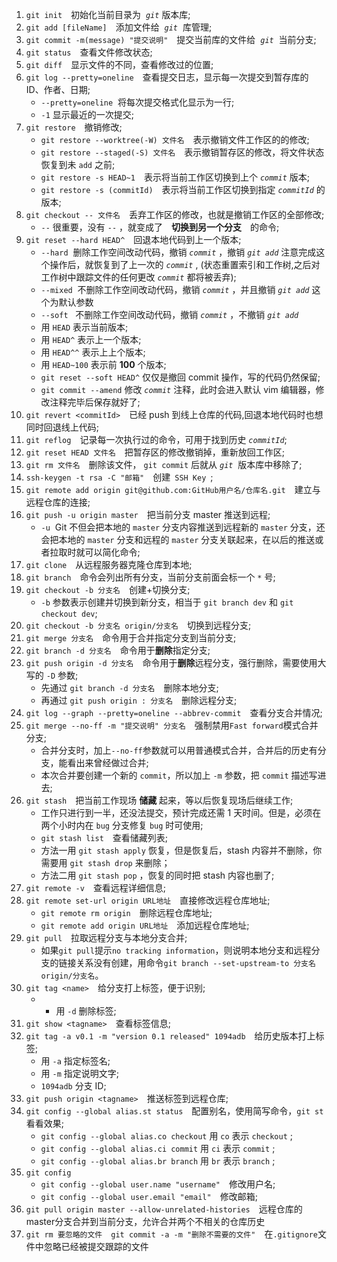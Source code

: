 1. `git init`&emsp;初始化当前目录为 &nbsp;_`git`_&nbsp;版本库;
2. `git add [fileName]`&emsp;添加文件给 &nbsp;_`git`_ &nbsp;库管理;
3. `git commit -m(message) "提交说明"`&emsp;提交当前库的文件给 &nbsp;_`git`_ &nbsp;当前分支;
4. `git status`&emsp;查看文件修改状态;
5. `git diff`&emsp;显示文件的不同，查看修改过的位置;
6. `git log --pretty=oneline`&emsp;查看提交日志，显示每一次提交到暂存库的 ID、作者、日期;
   - `--pretty=oneline` &nbsp;将每次提交格式化显示为一行;
   - `-1`&nbsp;显示最近的一次提交;
7. `git restore`&emsp;撤销修改;
   - `git restore --worktree(-W) 文件名`&emsp;表示撤销文件工作区的的修改;
   - `git restore --staged(-S) 文件名`&emsp;表示撤销暂存区的修改，将文件状态恢复到未 `add` 之前;
   - `git restore -s HEAD~1`&emsp;表示将当前工作区切换到上个 _`commit`_ 版本;
   - `git restore -s (commitId)`&emsp;表示将当前工作区切换到指定 _`commitId`_ 的版本;
8. `git checkout -- 文件名`&emsp;丢弃工作区的修改，也就是撤销工作区的全部修改;
   - `--`&nbsp;很重要，没有&nbsp;`--`&nbsp;，就变成了&emsp;**切换到另一个分支**&emsp;的命令;
9. `git reset --hard HEAD^`&emsp;回退本地代码到上一个版本;
   - `--hard` &nbsp;删除工作空间改动代码，撤销 _`commit`_ ，撤销 _`git add`_ 注意完成这个操作后，就恢复到了上一次的 _`commit`_ , (状态重置索引和工作树,之后对工作树中跟踪文件的任何更改&nbsp;_`commit`_&nbsp;都将被丢弃);
   - `--mixed` &nbsp;不删除工作空间改动代码，撤销 _`commit`_ ，并且撤销 _`git add`_ 这个为默认参数
   - `--soft` &nbsp; 不删除工作空间改动代码，撤销 _`commit`_ ，不撤销 _`git add`_
   - 用&nbsp;`HEAD`&nbsp;表示当前版本;
   - 用&nbsp;`HEAD^`&nbsp;表示上一个版本;
   - 用&nbsp;`HEAD^^`&nbsp;表示上上个版本;
   - 用&nbsp;`HEAD~100`&nbsp;表示前&nbsp;**100**&nbsp;个版本;
   - `git reset --soft HEAD^`&nbsp;仅仅是撤回 commit 操作，写的代码仍然保留;
   - `git commit --amend` 修改 _`commit`_ 注释，此时会进入默认 vim 编辑器，修改注释完毕后保存就好了;
10. `git revert <commitId>`&emsp;已经 push 到线上仓库的代码,回退本地代码时也想同时回退线上代码;
11. `git reflog`&emsp;记录每一次执行过的命令，可用于找到历史&nbsp;_`commitId`_;
12. `git reset HEAD 文件名`&emsp;把暂存区的修改撤销掉，重新放回工作区;
13. `git rm 文件名`&emsp;删除该文件，&nbsp;`git commit`&nbsp;后就从&nbsp;_`git`_ &nbsp;版本库中移除了;
14. `ssh-keygen -t rsa -C "邮箱"`&emsp;创建&ensp;`SSH Key`&ensp;;
15. `git remote add origin git@github.com:GitHub用户名/仓库名.git`&emsp;建立与远程仓库的连接;
16. `git push -u origin master`&emsp;把当前分支 master 推送到远程;
    - `-u` &nbsp;Git 不但会把本地的&nbsp;`master`&nbsp;分支内容推送到远程新的&nbsp;`master`&nbsp;分支，还会把本地的&nbsp;`master`&nbsp;分支和远程的&nbsp;`master`&nbsp;分支关联起来，在以后的推送或者拉取时就可以简化命令;
17. `git clone`&emsp;从远程服务器克隆仓库到本地;
18. `git branch`&emsp;命令会列出所有分支，当前分支前面会标一个&nbsp;`*`&nbsp;号;
19. `git checkout -b 分支名`&emsp;创建+切换分支;
    - `-b`&nbsp;参数表示创建并切换到新分支，相当于&nbsp;`git branch dev`&nbsp;和&nbsp;`git checkout dev`;
20. `git checkout -b 分支名 origin/分支名`&emsp;切换到远程分支;
21. `git merge 分支名`&emsp;命令用于合并指定分支到当前分支;
22. `git branch -d 分支名`&emsp;命令用于**删除**指定分支;
23. `git push origin -d 分支名`&emsp;命令用于**删除**远程分支，强行删除，需要使用大写的&nbsp;`-D`&nbsp;参数;
    - 先通过&nbsp;`git branch -d 分支名`&emsp;删除本地分支;
    - 再通过&nbsp;`git push origin : 分支名`&emsp;删除远程分支;
24. `git log --graph --pretty=oneline --abbrev-commit`&emsp;查看分支合并情况;
25. `git merge --no-ff -m "提交说明" 分支名`&emsp;强制禁用`Fast forward`模式合并分支;
    - 合并分支时，加上`--no-ff`参数就可以用普通模式合并，合并后的历史有分支，能看出来曾经做过合并;
    - 本次合并要创建一个新的&nbsp;`commit`，所以加上&nbsp;`-m`&nbsp;参数，把&nbsp;`commit`&nbsp;描述写进去;
26. `git stash`&emsp;把当前工作现场&nbsp;**储藏**&nbsp;起来，等以后恢复现场后继续工作;
    - 工作只进行到一半，还没法提交，预计完成还需 1 天时间。但是，必须在两个小时内在&nbsp;`bug`&nbsp;分支修复&nbsp;`bug`&nbsp;时可使用;
    - `git stash list`&emsp;查看储藏列表;
    - 方法一用&nbsp;`git stash apply`&nbsp;恢复，但是恢复后，stash 内容并不删除，你需要用&nbsp;`git stash drop`&nbsp;来删除；
    - 方法二用&nbsp;`git stash pop`&nbsp;，恢复的同时把 stash 内容也删了;
27. `git remote -v`&emsp;查看远程详细信息;
28. `git remote set-url origin URL地址`&emsp;直接修改远程仓库地址;
    - `git remote rm origin`&emsp;删除远程仓库地址;
    - `git remote add origin URL地址`&emsp;添加远程仓库地址;
29. `git pull`&emsp;拉取远程分支与本地分支合并;
    - 如果`git pull`提示`no tracking information`，则说明本地分支和远程分支的链接关系没有创建，用命令`git branch --set-upstream-to 分支名 origin/分支名`。
30. `git tag <name>`&emsp;给分支打上标签，便于识别;
    - - 用&nbsp;`-d`&nbsp;删除标签;
31. `git show <tagname>`&emsp;查看标签信息;
32. `git tag -a v0.1 -m "version 0.1 released" 1094adb`&emsp;给历史版本打上标签;
    - 用&nbsp;`-a`&nbsp;指定标签名;
    - 用&nbsp;`-m`&nbsp;指定说明文字;
    - `1094adb`&nbsp;分支 ID;
33. `git push origin <tagname>`&emsp;推送标签到远程仓库;
34. `git config --global alias.st status`&emsp;配置别名，使用简写命令，`git st`看看效果;
    - `git config --global alias.co checkout`&nbsp;用&nbsp;`co`&nbsp;表示&nbsp;`checkout`&nbsp;;
    - `git config --global alias.ci commit`&nbsp;用&nbsp;`ci`&nbsp;表示&nbsp;`commit`&nbsp;;
    - `git config --global alias.br branch`&nbsp;用&nbsp;`br`&nbsp;表示&nbsp;`branch`&nbsp;;
35. `git config`&emsp;
    - `git config --global user.name "username"`&emsp;修改用户名;
    - `git config --global user.email "email"`&emsp;修改邮箱;
36. `git pull origin master --allow-unrelated-histories`&emsp;远程仓库的master分支合并到当前分支，允许合并两个不相关的仓库历史
37. `git rm 要忽略的文件`&emsp;`git commit -a -m "删除不需要的文件"`&emsp;在`.gitignore`文件中忽略已经被提交跟踪的文件

